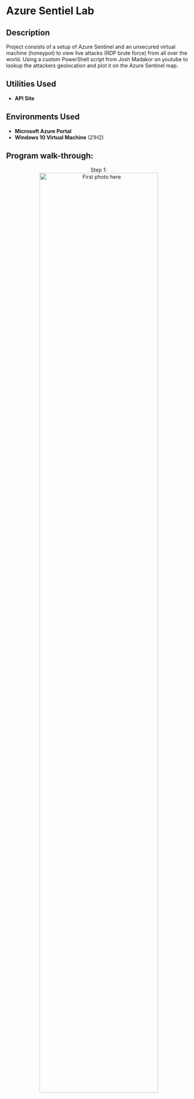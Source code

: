 <h1>Azure Sentiel Lab</h1>

<h2>Description</h2>
Project consists of a setup of Azure Sentinel and an unsecured virtual machine (honeypot) to view live attacks (RDP brute force) from all over the world. Using a custom PowerShell script from Josh Madakor on youtube to lookup the attackers geolocation and plot it on the Azure Sentinel map.
<br />


<h2>Utilities Used</h2>

- <b>API Site</b> 

<h2>Environments Used </h2>

- <b>Microsoft Azure Portal</b>
- <b>Windows 10 Virtual Machine</b> (21H2)

<h2>Program walk-through:</h2>

<p align="center">
Step 1: <br/>
<img src="Photo" height="80%" width="80%" alt="First photo here"/>
<br />
<br />

<!--
 ```diff
- text in red
+ text in green
! text in orange
# text in gray
@@ text in purple (and bold)@@
```
--!>
